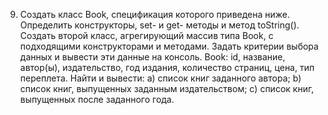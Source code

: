 9. Создать класс Book, спецификация которого приведена ниже. Определить конструкторы, set- и get- методы и
        метод toString(). Создать второй класс, агрегирующий массив типа Book, с подходящими конструкторами и
        методами. Задать критерии выбора данных и вывести эти данные на консоль.
        Book: id, название, автор(ы), издательство, год издания, количество страниц, цена, тип переплета.
        Найти и вывести:
        a) список книг заданного автора;
        b) список книг, выпущенных заданным издательством;
        c) список книг, выпущенных после заданного года.

